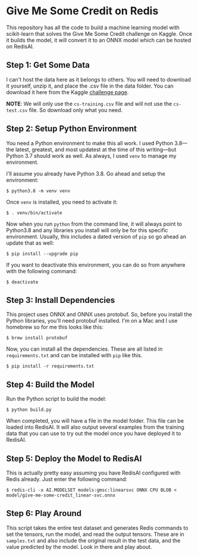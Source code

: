 # Give Me Some Credit on Redis

This repository has all the code to build a machine learning model with scikit-learn that solves the Give Me Some Credit challenge on Kaggle. Once it builds the model, it will convert it to an ONNX model which can be hosted on RedisAI.

## Step 1: Get Some Data

I can't host the data here as it belongs to others. You will need to download it yourself, unzip it, and place the .csv file in the data folder. You can download it here from the Kaggle [challenge page](https://www.kaggle.com/c/GiveMeSomeCredit/data).

**NOTE**: We will only use the `cs-training.csv` file and will not use the `cs-test.csv` file. So download only what you need.

## Step 2: Setup Python Environment

You need a Python environment to make this all work. I used Python 3.8—the latest, greatest, and most updatest at the time of this writing—but Python 3.7 should work as well. As always, I used `venv` to manage my environment.

I'll assume you already have Python 3.8. Go ahead and setup the environment:

    $ python3.8 -m venv venv

Once `venv` is installed, you need to activate it:

    $ . venv/bin/activate

Now when you run `python` from the command line, it will always point to Python3.8 and any libraries you install will only be for this specific environment. Usually, this includes a dated version of `pip` so go ahead an update that as well:

    $ pip install --upgrade pip

If you want to deactivate this environment, you can do so from anywhere with the following command:

    $ deactivate

## Step 3: Install Dependencies

This project uses ONNX and ONNX uses protobuf. So, before you install the Python libraries, you'll need protobuf installed. I'm on a Mac and I use homebrew so for me this looks like this:

    $ brew install protobuf

Now, you can install all the dependencies. These are all listed in `requirements.txt` and can be installed with `pip` like this.

    $ pip install -r requirements.txt


## Step 4: Build the Model

Run the Python script to build the model:

    $ python build.py

When completed, you will have a file in the model folder. This file can be loaded into RedisAI. It will also output several examples from the training data that you can use to try out the model once you have deployed it to RedisAI.

## Step 5: Deploy the Model to RedisAI

This is actually pretty easy assuming you have RedisAI configured with Redis already. Just enter the following command:

    $ redis-cli -x AI.MODELSET models:gmsc:linearsvc ONNX CPU BLOB < model/give-me-some-credit_linear-svc.onnx

## Step 6: Play Around

This script takes the entire test dataset and generates Redis commands to set the tensors, run the model, and read the output tensors. These are in `samples.txt` and also include the original result in the test data, and the value predicted by the model. Look in there and play about.
